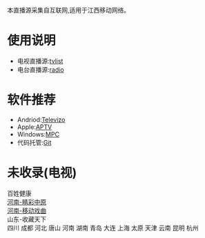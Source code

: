 本直播源采集自互联网,适用于江西移动网络。
# 使用说明
- 电视直播源:[tvlist](https://huangsuming.github.io/iptv/list/tvlist.txt)
- 电台直播源:[radio](https://huangsuming.github.io/iptv/list/radio.txt)

# 软件推荐
- Andriod:[Televizo](https://televizo.net/)
- Apple:[APTV](https://apps.apple.com/cn/app/id1630403500)
- Windows:[MPC](https://github.com/clsid2/mpc-hc/releases)
- 代码托管:[Git](https://www.cnblogs.com/jetsung/p/git-service.html)

# 未收录(电视)
  百姓健康<br>
  [河南-睛彩中原](http://live.dxhmt.cn:9080/19903718786/854deb36f8db4c9098cad18cc35bd632.m3u8)<br>
  [河南-移动戏曲](http://live.dxhmt.cn:9080/19903718786/a9aab4c5eef74da18d684c75c6dd7e10.m3u8)<br>
  山东-收藏天下<br>
  四川 成都 河北 唐山 河南 湖南 青岛 大连 上海 太原 天津 云南 昆明 杭州<br>

